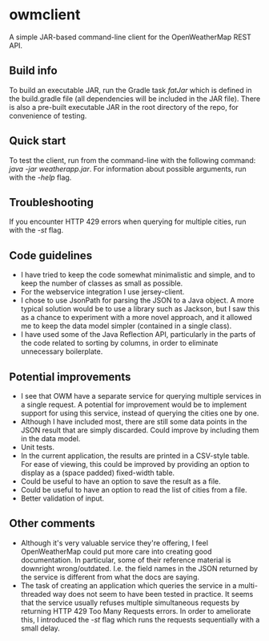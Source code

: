 # owmclient
A simple JAR-based command-line client for the OpenWeatherMap REST API.

## Build info
To build an executable JAR, run the Gradle task *fatJar* which is defined in the build.gradle file (all dependencies will be included in the JAR file). There is also a pre-built executable JAR in the root directory of the repo, for convenience of testing.

## Quick start
To test the client, run from the command-line with the following command: *java -jar weatherapp.jar*. For information about possible arguments, run with the *-help* flag.

## Troubleshooting
If you encounter HTTP 429 errors when querying for multiple cities, run with the *-st* flag.

## Code guidelines
* I have tried to keep the code somewhat minimalistic and simple, and to keep the number of classes as small as possible.
* For the webservice integration I use jersey-client.
* I chose to use JsonPath for parsing the JSON to a Java object. A more typical solution would be to use a library such as Jackson, but I saw this as a chance to experiment with a more novel approach, and it allowed me to keep the data model simpler (contained in a single class).
* I have used some of the Java Reflection API, particularly in the parts of the code related to sorting by columns, in order to eliminate unnecessary boilerplate.

## Potential improvements
* I see that OWM have a separate service for querying multiple services in a single request. A potential for improvement would be to implement support for using this service, instead of querying the cities one by one.
* Although I have included most, there are still some data points in the JSON result that are simply discarded. Could improve by including them in the data model.
* Unit tests.
* In the current application, the results are printed in a CSV-style table. For ease of viewing, this could be improved by providing an option to display as a (space padded) fixed-width table.
* Could be useful to have an option to save the result as a file.
* Could be useful to have an option to read the list of cities from a file.
* Better validation of input.

## Other comments
* Although it's very valuable service they're offering, I feel OpenWeatherMap could put more care into creating good documentation. In particular, some of their reference material is downright wrong/outdated. I.e. the field names in the JSON returned by the service is different from what the docs are saying.
* The task of creating an application which queries the service in a multi-threaded way does not seem to have been tested in practice. It seems that the service usually refuses multiple simultaneous requests by returning HTTP 429 Too Many Requests errors. In order to ameliorate this, I introduced the *-st* flag which runs the requests sequentially with a small delay.
